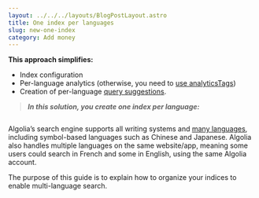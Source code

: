 ```yaml
---
layout: ../../../layouts/BlogPostLayout.astro
title: One index per languages
slug: new-one-index
category: Add money
---
```

**This approach simplifies:**

* Index configuration
* Per-language analytics (otherwise, you need to [use analyticsTags](https://www.algolia.com/doc/api-reference/api-parameters/analyticsTags/))
* Creation of per-language [query suggestions](https://www.algolia.com/doc/guides/building-search-ui/ui-and-ux-patterns/query-suggestions/js/).

> ***In this solution, you create one index per language:***

```

```

Algolia’s search engine supports all writing systems and [many languages](https://www.algolia.com/doc/guides/managing-results/optimize-search-results/handling-natural-languages-nlp/in-depth/supported-languages/), including symbol-based languages such as Chinese and Japanese. Algolia also handles multiple languages on the same website/app, meaning some users could search in French and some in English, using the same Algolia account.

The purpose of this guide is to explain how to organize your indices to enable multi-language search.